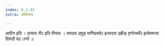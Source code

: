 ```yaml
---
index: 8.2.45
sutra: ओदितश्च

---
```

 आपीन इति । ठ्प्यायः पीऽ इति पीभावः । स्वादयः ठ्षूङ् माणिप्रसवेऽ इत्यादयः ठ्ब्रीङ् वृणोत्यर्थेऽ इत्येवमन्ता दिवादौ पठ।ल्न्ते ॥